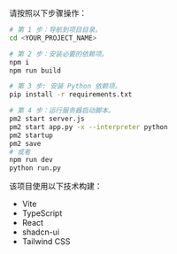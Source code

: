 请按照以下步骤操作：
```sh
# 第 1 步：导航到项目目录。
cd <YOUR_PROJECT_NAME>

# 第 2 步：安装必要的依赖项。
npm i
npm run build

# 第 3 步: 安装 Python 依赖项。
pip install -r requirements.txt

# 第 4 步：运行服务器启动脚本。
pm2 start server.js
pm2 start app.py -x --interpreter python
pm2 startup
pm2 save
# 或者
npm run dev
python run.py
```

该项目使用以下技术构建：
- Vite
- TypeScript
- React
- shadcn-ui
- Tailwind CSS